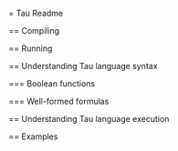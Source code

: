 = Tau Readme

== Compiling

== Running

== Understanding Tau language syntax

=== Boolean functions

=== Well-formed formulas

== Understanding Tau language execution

== Examples